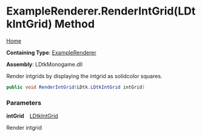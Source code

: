 # ExampleRenderer\.RenderIntGrid\(LDtkIntGrid\) Method

[Home](../../../../README.md)

**Containing Type**: [ExampleRenderer](../README.md)

**Assembly**: LDtkMonogame\.dll

  
 Render intgrids by displaying the intgrid as solidcolor squares\. 

```csharp
public void RenderIntGrid(LDtk.LDtkIntGrid intGrid)
```

### Parameters

**intGrid** &ensp; [LDtkIntGrid](../../../LDtkIntGrid/README.md)

Render intgrid